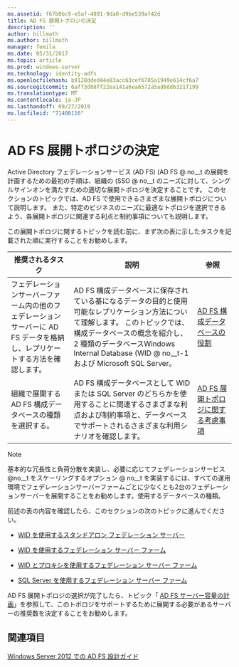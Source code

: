 ```yaml
---
ms.assetid: f67b0bc9-e5af-4891-9da0-d9be539af42d
title: AD FS 展開トポロジの決定
description: ''
author: billmath
ms.author: billmath
manager: femila
ms.date: 05/31/2017
ms.topic: article
ms.prod: windows-server
ms.technology: identity-adfs
ms.openlocfilehash: b9128dded44e83acc63cef6785a1949e614cf6a7
ms.sourcegitcommit: 6aff3d88ff22ea141a6ea6572a5ad8dd6321f199
ms.translationtype: MT
ms.contentlocale: ja-JP
ms.lasthandoff: 09/27/2019
ms.locfileid: "71408116"
---
```

# <a name="determine-your-ad-fs-deployment-topology"></a>AD FS 展開トポロジの決定

Active Directory フェデレーションサービス (AD FS) \(AD FS @ no__t の展開を計画するための最初の手順は、組織の \(SSO @ no__t のニーズに対して、シングルサインオンを満たすための適切な展開トポロジを決定することです。 このセクションのトピックでは、AD FS で使用できるさまざまな展開トポロジについて説明します。 また、特定のビジネスのニーズに最適なトポロジを選択できるよう、各展開トポロジに関連する利点と制約事項についても説明します。  
  
この展開トポロジに関するトピックを読む前に、まず次の表に示したタスクを記載された順に実行することをお勧めします。  
  
|推奨されるタスク|説明|参照|  
|--------------------|---------------|-------------|  
|フェデレーションサーバーファーム内の他のフェデレーションサーバーに AD FS データを格納し、レプリケートする方法を確認します。|AD FS 構成データベースに保存されている基になるデータの目的と使用可能なレプリケーション方法について理解します。 このトピックでは、構成データベースの概念を紹介し、2 種類のデータベースWindows Internal Database \(WID @ no__t-1 および Microsoft SQL Server。|[AD FS 構成データベースの役割](../../ad-fs/technical-reference/The-Role-of-the-AD-FS-Configuration-Database.md)|  
|組織で展開する AD FS 構成データベースの種類を選択する。|AD FS 構成データベースとして WID または SQL Server のどちらかを使用することに関連するさまざまな利点および制約事項と、データベースでサポートされるさまざまな利用シナリオを確認します。|[AD FS 展開トポロジに関する考慮事項](AD-FS-Deployment-Topology-Considerations.md)|  
  
> [!NOTE]  
> 基本的な冗長性と負荷分散を実装し、必要に応じてフェデレーションサービス @no__t をスケーリングするオプション @ no__t を実装するには、すべての運用環境でフェデレーションサーバーファームごとに少なくとも2台のフェデレーションサーバーを展開することをお勧めします。使用するデータベースの種類。  
  
前述の表の内容を確認したら、このセクションの次のトピックに進んでください。  
  
-   [WID を使用するスタンドアロン フェデレーション サーバー](Stand-Alone-Federation-Server-Using-WID.md)  
  
-   [WID を使用するフェデレーション サーバー ファーム](Federation-Server-Farm-Using-WID-2012.md)  
  
-   [WID とプロキシを使用するフェデレーション サーバー ファーム](Federation-Server-Farm-Using-WID-and-Proxies-2012.md)  
  
-   [SQL Server を使用するフェデレーション サーバー ファーム](Federation-Server-Farm-Using-SQL-Server-2012.md)  
  
AD FS 展開トポロジの選択が完了したら、トピック「 [AD FS サーバー容量の計画](Planning-for-AD-FS-Server-Capacity.md)」を参照して、このトポロジをサポートするために展開する必要があるサーバーの推奨数を決定することをお勧めします。  
  
## <a name="see-also"></a>関連項目
[Windows Server 2012 での AD FS 設計ガイド](AD-FS-Design-Guide-in-Windows-Server-2012.md)

